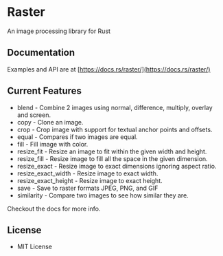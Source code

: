 # Raster

An image processing library for Rust

## Documentation

Examples and API are at [https://docs.rs/raster/](https://docs.rs/raster/)

## Current Features

* blend - Combine 2 images using normal, difference, multiply, overlay and screen.
* copy - Clone an image.
* crop - Crop image with support for textual anchor points and offsets.
* equal - Compares if two images are equal.
* fill - Fill image with color.
* resize_fit - Resize an image to fit within the given width and height. 
* resize_fill - Resize image to fill all the space in the given dimension.
* resize_exact - Resize image to exact dimensions ignoring aspect ratio. 
* resize_exact_width - Resize image to exact width.
* resize_exact_height - Resize image to exact height.
* save - Save to raster formats JPEG, PNG, and GIF
* similarity - Compare two images to see how similar they are.


Checkout the docs for more info.

## License
- MIT License